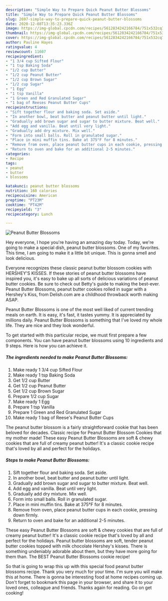 ```yaml
---
description: "Simple Way to Prepare Quick Peanut Butter Blossoms"
title: "Simple Way to Prepare Quick Peanut Butter Blossoms"
slug: 2697-simple-way-to-prepare-quick-peanut-butter-blossoms
date: 2020-12-08T13:35:23.336Z
image: https://img-global.cpcdn.com/recipes/5612834242166784/751x532cq70/peanut-butter-blossoms-recipe-main-photo.jpg
thumbnail: https://img-global.cpcdn.com/recipes/5612834242166784/751x532cq70/peanut-butter-blossoms-recipe-main-photo.jpg
cover: https://img-global.cpcdn.com/recipes/5612834242166784/751x532cq70/peanut-butter-blossoms-recipe-main-photo.jpg
author: Pauline Hayes
ratingvalue: 4
reviewcount: 11607
recipeingredient:
- "1 3/4 cup Sifted Flour"
- "1 tsp Baking Soda"
- "1/2 cup Butter"
- "1/2 cup Peanut Butter"
- "1/2 cup Brown Sugar"
- "1/2 cup Sugar"
- "1 Egg"
- "1 tsp Vanilla"
- "1 Green and Red Granulated Sugar"
- "1 bag of Reeses Peanut Butter Cups"
recipeinstructions:
- "Sift together flour and baking soda. Set aside."
- "In another bowl, beat butter and peanut butter until light."
- "Gradually add brown sugar and sugar to butter mixture. Beat well."
- "Add egg and vanilla. Beat until very light."
- "Gradually add dry mixture. Mix well."
- "Form into small balls. Roll in granulated sugar."
- "Place in mini muffin tins. Bake at 375°F for 8 minutes."
- "Remove from oven, place peanut butter cups in each cookie, pressing down firmly."
- "Return to oven and bake for an additional 2-5 minutes."
categories:
- Recipe
tags:
- peanut
- butter
- blossoms

katakunci: peanut butter blossoms 
nutrition: 160 calories
recipecuisine: American
preptime: "PT23M"
cooktime: "PT42M"
recipeyield: "3"
recipecategory: Lunch

---
```



![Peanut Butter Blossoms](https://img-global.cpcdn.com/recipes/5612834242166784/751x532cq70/peanut-butter-blossoms-recipe-main-photo.jpg)

Hey everyone, I hope you're having an amazing day today. Today, we're going to make a special dish, peanut butter blossoms. One of my favorites. This time, I am going to make it a little bit unique. This is gonna smell and look delicious.

Everyone recognizes these classic peanut butter blossom cookies with HERSHEY&#39;S KISSES. If these stories of peanut butter blossoms have inspired you, it&#39;s easy to bake up all sorts of delicious variations of peanut butter cookies. Be sure to check out Betty&#39;s guide to making the best-ever. Peanut Butter Blossoms, peanut butter cookies rolled in sugar with a Hershey&#39;s Kiss, from Delish.com are a childhood throwback worth making ASAP.

Peanut Butter Blossoms is one of the most well liked of current trending meals on earth. It is easy, it's fast, it tastes yummy. It is appreciated by millions daily. Peanut Butter Blossoms is something that I've loved my whole life. They are nice and they look wonderful.


To get started with this particular recipe, we must first prepare a few components. You can have peanut butter blossoms using 10 ingredients and 9 steps. Here is how you can achieve it.

<!--inarticleads1-->

##### The ingredients needed to make Peanut Butter Blossoms:

1. Make ready 1 3/4 cup Sifted Flour
1. Make ready 1 tsp Baking Soda
1. Get 1/2 cup Butter
1. Get 1/2 cup Peanut Butter
1. Get 1/2 cup Brown Sugar
1. Prepare 1/2 cup Sugar
1. Make ready 1 Egg
1. Prepare 1 tsp Vanilla
1. Prepare 1 Green and Red Granulated Sugar
1. Make ready 1 bag of Reese&#39;s Peanut Butter Cups


The peanut butter blossom is a fairly straightforward cookie that has been beloved for decades. Classic recipe for Peanut Butter Blossom Cookies that my mother made! These easy Peanut Butter Blossoms are soft &amp; chewy cookies that are full of creamy peanut butter! It&#39;s a classic cookie recipe that&#39;s loved by all and perfect for the holidays. 

<!--inarticleads2-->

##### Steps to make Peanut Butter Blossoms:

1. Sift together flour and baking soda. Set aside.
1. In another bowl, beat butter and peanut butter until light.
1. Gradually add brown sugar and sugar to butter mixture. Beat well.
1. Add egg and vanilla. Beat until very light.
1. Gradually add dry mixture. Mix well.
1. Form into small balls. Roll in granulated sugar.
1. Place in mini muffin tins. Bake at 375°F for 8 minutes.
1. Remove from oven, place peanut butter cups in each cookie, pressing down firmly.
1. Return to oven and bake for an additional 2-5 minutes.


These easy Peanut Butter Blossoms are soft &amp; chewy cookies that are full of creamy peanut butter! It&#39;s a classic cookie recipe that&#39;s loved by all and perfect for the holidays. Peanut butter blossoms are soft, tender peanut butter cookies topped with milk chocolate Hershey&#39;s kisses. There is something undeniably adorable about them, but they have more going for them than. The BEST Peanut Butter Blossoms cookie recipe! 

So that is going to wrap this up with this special food peanut butter blossoms recipe. Thank you very much for your time. I'm sure you will make this at home. There is gonna be interesting food at home recipes coming up. Don't forget to bookmark this page in your browser, and share it to your loved ones, colleague and friends. Thanks again for reading. Go on get cooking!
